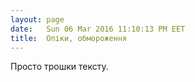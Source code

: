 ```yaml
---
layout: page
date:   Sun 06 Mar 2016 11:10:13 PM EET
title:  Опіки, обмороження
---
```


   Просто трошки тексту.